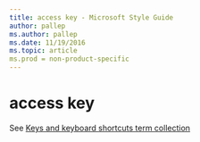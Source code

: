 ```yaml
---
title: access key - Microsoft Style Guide
author: pallep
ms.author: pallep
ms.date: 11/19/2016
ms.topic: article
ms.prod = non-product-specific
---
```


# access key

See [Keys and keyboard shortcuts term collection](/style-guide/a-z-word-list-term-collections/term-collections/keys-keyboard-shortcuts)
